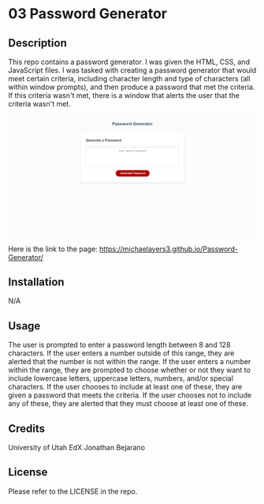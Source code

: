 # 03 Password Generator

## Description

This repo contains a password generator. I was given the HTML, CSS, and JavaScript files. I was tasked with creating a password generator that would meet certain criteria, including character length and type of characters (all within window prompts), and then produce a password that met the criteria. If this criteria wasn't met, there is a window that alerts the user that the criteria wasn't met. 

![screenshot](./assets/photos/screenshot.png)

Here is the link to the page:
https://michaelayers3.github.io/Password-Generator/

## Installation

N/A

## Usage

The user is prompted to enter a password length between 8 and 128 characters. If the user enters a number outside of this range, they are alerted that the number is not within the range. If the user enters a number within the range, they are prompted to choose whether or not they want to include lowercase letters, uppercase letters, numbers, and/or special characters. If the user chooses to include at least one of these, they are given a password that meets the criteria. If the user chooses not to include any of these, they are alerted that they must choose at least one of these.

## Credits

University of Utah
EdX
Jonathan Bejarano

## License

Please refer to the LICENSE in the repo.
